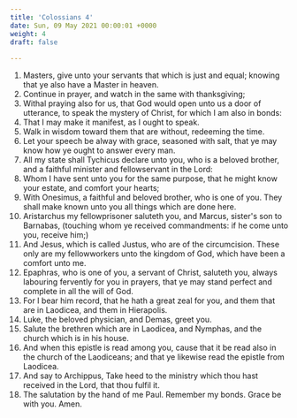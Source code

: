 ```yaml
---
title: 'Colossians 4'
date: Sun, 09 May 2021 00:00:01 +0000
weight: 4
draft: false
  
---
```


1. Masters, give unto your servants that which is just and equal; knowing that ye also have a Master in heaven.
2. Continue in prayer, and watch in the same with thanksgiving;
3. Withal praying also for us, that God would open unto us a door of utterance, to speak the mystery of Christ, for which I am also in bonds:
4. That I may make it manifest, as I ought to speak.
5. Walk in wisdom toward them that are without, redeeming the time.
6. Let your speech be alway with grace, seasoned with salt, that ye may know how ye ought to answer every man.
7. All my state shall Tychicus declare unto you, who is a beloved brother, and a faithful minister and fellowservant in the Lord:
8. Whom I have sent unto you for the same purpose, that he might know your estate, and comfort your hearts;
9. With Onesimus, a faithful and beloved brother, who is one of you. They shall make known unto you all things which are done here.
10. Aristarchus my fellowprisoner saluteth you, and Marcus, sister's son to Barnabas, (touching whom ye received commandments: if he come unto you, receive him;)
11. And Jesus, which is called Justus, who are of the circumcision. These only are my fellowworkers unto the kingdom of God, which have been a comfort unto me.
12. Epaphras, who is one of you, a servant of Christ, saluteth you, always labouring fervently for you in prayers, that ye may stand perfect and complete in all the will of God.
13. For I bear him record, that he hath a great zeal for you, and them that are in Laodicea, and them in Hierapolis.
14. Luke, the beloved physician, and Demas, greet you.
15. Salute the brethren which are in Laodicea, and Nymphas, and the church which is in his house.
16. And when this epistle is read among you, cause that it be read also in the church of the Laodiceans; and that ye likewise read the epistle from Laodicea.
17. And say to Archippus, Take heed to the ministry which thou hast received in the Lord, that thou fulfil it.
18. The salutation by the hand of me Paul. Remember my bonds. Grace be with you. Amen.
